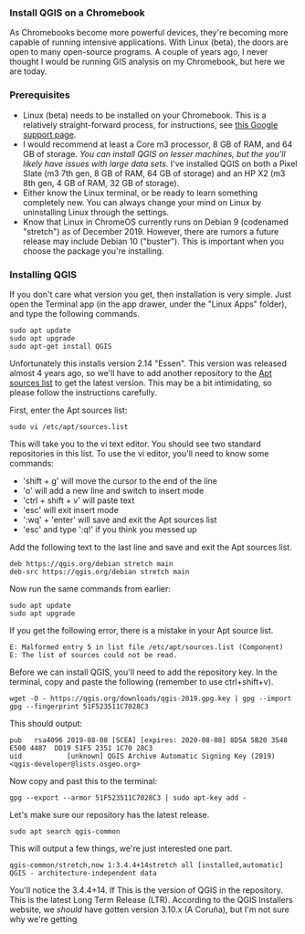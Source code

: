 ### Install QGIS on a Chromebook
As Chromebooks become more powerful devices, they're becoming more capable of running intensive applications. With Linux (beta), the doors are open to many open-source programs. A couple of years ago, I never thought I would be running GIS analysis on my Chromebook, but here we are today.

### Prerequisites

- Linux (beta) needs to be installed on your Chromebook. This is a relatively straight-forward process, for instructions, see [this Google support page](https://support.google.com/chromebook/answer/9145439?hl=en).
- I would recommend at least a Core m3 processor, 8 GB of RAM, and 64 GB of storage. *You can install QGIS on lesser machines, but the you'll likely have issues with large data sets*. I've installed QGIS on both a Pixel Slate (m3 7th gen, 8 GB of RAM, 64 GB of storage) and an HP X2 (m3 8th gen, 4 GB of RAM, 32 GB of storage).
- Either know the Linux terminal, or be ready to learn something completely new. You can always change your mind on Linux by uninstalling Linux through the settings.
- Know that Linux in ChromeOS currently runs on Debian 9 (codenamed "stretch") as of December 2019. However, there are rumors a future release may include Debian 10 ("buster"). This is important when you choose the package you're installing.

### Installing QGIS

If you don't care what version you get, then installation is very simple. Just open the Terminal app (in the app drawer, under the "Linux Apps" folder), and type the following commands.

    sudo apt update
    sudo apt upgrade
    sudo apt-get install QGIS

Unfortunately this installs version 2.14 "Essen".  This version was released almost 4 years ago, so we'll have to add another repository to the [Apt sources list](https://wiki.debian.org/SourcesList) to get the latest version. This may be a bit intimidating, so please follow the instructions carefully.

First, enter the Apt sources list:

    sudo vi /etc/apt/sources.list

This will take you to the vi text editor. You should see two standard repositories in this list.  To use the vi editor, you'll need to know some commands:

- 'shift + g' will move the cursor to the end of the line
- 'o' will add a new line and switch to insert mode
- 'ctrl + shift + v' will paste text
- 'esc' will exit insert mode
- ':wq' + 'enter' will save and exit the Apt sources list
- 'esc' and type ':q!' if you think you messed up

Add the following text to the last line and save and exit the Apt sources list.

    deb https://qgis.org/debian stretch main
    deb-src https://qgis.org/debian stretch main

Now run the same commands from earlier:

    sudo apt update
    sudo apt upgrade

If you get the following error, there is a mistake in your Apt source list.

    E: Malformed entry 5 in list file /etc/apt/sources.list (Component)
    E: The list of sources could not be read.

Before we can install QGIS, you'll need to add the repository key. In the terminal, copy and paste the following (remember to use ctrl+shift+v).

    wget -O - https://qgis.org/downloads/qgis-2019.gpg.key | gpg --import gpg --fingerprint 51F523511C7028C3

This should output:

    pub   rsa4096 2019-08-08 [SCEA] [expires: 2020-08-08] 8D5A 5B20 3548 E500 4487  DD19 51F5 2351 1C70 28C3
    uid           [unknown] QGIS Archive Automatic Signing Key (2019) <qgis-developer@lists.osgeo.org>

Now copy and past this to the terminal:

    gpg --export --armor 51F523511C7028C3 | sudo apt-key add -

Let's make sure our repository has the latest release.

    sudo apt search qgis-common

This will output a few things, we're just interested one part.

    qgis-common/stretch,now 1:3.4.4+14stretch all [installed,automatic] QGIS - architecture-independent data
  
You'll notice the 3.4.4+14. If This is the version of QGIS in the repository. This is the latest Long Term Release (LTR). According to the QGIS Installers website, we *should* have gotten version 3.10.x (A Coruña), but I'm not sure why we're getting 
<!--stackedit_data:
eyJoaXN0b3J5IjpbLTEwOTc2NTMzMjcsLTE3MzUxMjE0NjgsLT
EyMzA5NDQxODYsLTEyNDU0OTQ1NDBdfQ==
-->